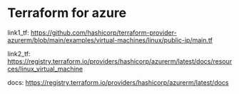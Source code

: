 # Terraform for azure

link1_tf: https://github.com/hashicorp/terraform-provider-azurerm/blob/main/examples/virtual-machines/linux/public-ip/main.tf

link2_tf: https://registry.terraform.io/providers/hashicorp/azurerm/latest/docs/resources/linux_virtual_machine

docs: https://registry.terraform.io/providers/hashicorp/azurerm/latest/docs
